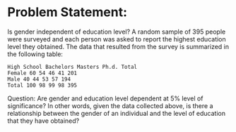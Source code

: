 # Problem Statement:

Is gender independent of education level? A random sample of 395 people were
surveyed and each person was asked to report the highest education level they
obtained. The data that resulted from the survey is summarized in the following table:

    High School Bachelors Masters Ph.d. Total
    Female 60 54 46 41 201
    Male 40 44 53 57 194
    Total 100 98 99 98 395
    
Question: Are gender and education level dependent at 5% level of significance? In
other words, given the data collected above, is there a relationship between the gender
of an individual and the level of education that they have obtained?
